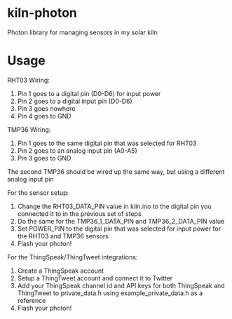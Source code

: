 # kiln-photon
Photon library for managing sensors in my solar kiln

# Usage

RHT03 Wiring:

1. Pin 1 goes to a digital pin (D0-D6) for input power
2. Pin 2 goes to a digital input pin (D0-D6)
3. Pin 3 goes nowhere
4. Pin 4 goes to GND

TMP36 Wiring:

1. Pin 1 goes to the same digital pin that was selected for RHT03
2. Pin 2 goes to an analog input pin (A0-A5)
3. Pin 3 goes to GND

The second TMP36 should be wired up the same way, but using a different analog input pin

For the sensor setup:

1. Change the RHT03_DATA_PIN value in kiln.ino to the digital pin you connected it to in the previous set of steps
2. Do the same for the TMP36_1_DATA_PIN and TMP36_2_DATA_PIN value
3. Set POWER_PIN to the digital pin that was selected for input power for the RHT03 and TMP36 sensors
4. Flash your photon!

For the ThingSpeak/ThingTweet integrations:

1. Create a ThingSpeak account
2. Setup a ThingTweet account and connect it to Twitter
3. Add your ThingSpeak channel id and API keys for both ThingSpeak and ThingTweet to private_data.h using example_private_data.h as a reference
4. Flash your photon!
